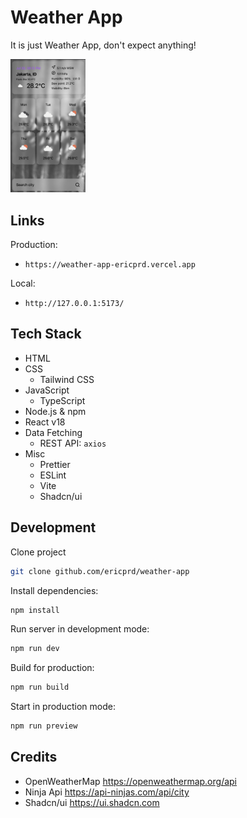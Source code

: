 # Weather App

It is just Weather App, don't expect anything!

<img src="./weather-app.png" alt="weather-app" style="width: 120px;" />

## Links

Production:

- `https://weather-app-ericprd.vercel.app`

Local:

- `http://127.0.0.1:5173/`

## Tech Stack

- HTML
- CSS
  - Tailwind CSS
- JavaScript
  - TypeScript
- Node.js & npm
- React v18
- Data Fetching
  - REST API: `axios`
- Misc
  - Prettier
  - ESLint
  - Vite
  - Shadcn/ui

## Development

Clone project

```sh
git clone github.com/ericprd/weather-app
```

Install dependencies:

```sh
npm install
```

Run server in development mode:

```sh
npm run dev
```

Build for production:

```sh
npm run build
```

Start in production mode:

```sh
npm run preview
```

## Credits

- OpenWeatherMap https://openweathermap.org/api
- Ninja Api https://api-ninjas.com/api/city
- Shadcn/ui https://ui.shadcn.com
